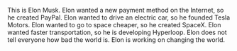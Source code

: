 This is Elon Musk.
Elon wanted a new payment method on the Internet, so he created PayPal. 
Elon wanted to drive an electric car, so he founded Tesla Motors.
Elon wanted to go to space cheaper, so he created SpaceX.
Elon wanted faster transportation, so he is developing Hyperloop. 
Elon does not tell everyone how bad the world is. 
Elon is working on changing the world.

